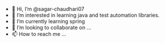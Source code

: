 - 👋 Hi, I’m @sagar-chaudhari07
- 👀 I’m interested in learning java and test automation libraries.
- 🌱 I’m currently learning spring
- 💞️ I’m looking to collaborate on ...
- 📫 How to reach me ...

<!---
sagar-chaudhari07/sagar-chaudhari07 is a ✨ special ✨ repository because its `README.md` (this file) appears on your GitHub profile.
You can click the Preview link to take a look at your changes.
--->
